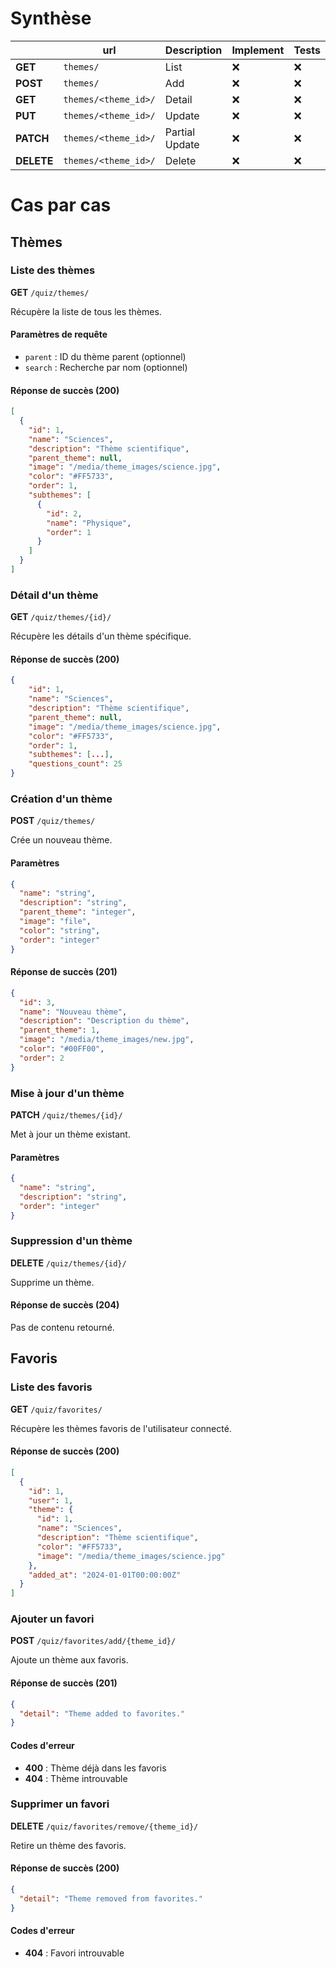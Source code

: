 
# Synthèse

|  | url | Description | Implement | Tests |
| --- | --- | --- | --- | --- |
| **GET**	 | `themes/` | List | ❌ | ❌ |
| **POST** | `themes/` | Add | ❌ | ❌ |
| **GET**	 | `themes/<theme_id>/` | Detail | ❌ | ❌ |
| **PUT** | `themes/<theme_id>/` | Update | ❌ | ❌ |
| **PATCH** | `themes/<theme_id>/` | Partial Update | ❌ | ❌ |
| **DELETE** | `themes/<theme_id>/` | Delete | ❌| ❌ |


# Cas par cas

## Thèmes

### Liste des thèmes

**GET** `/quiz/themes/`

Récupère la liste de tous les thèmes.

#### Paramètres de requête

- `parent` : ID du thème parent (optionnel)
- `search` : Recherche par nom (optionnel)

#### Réponse de succès (200)

```json
[
  {
    "id": 1,
    "name": "Sciences",
    "description": "Thème scientifique",
    "parent_theme": null,
    "image": "/media/theme_images/science.jpg",
    "color": "#FF5733",
    "order": 1,
    "subthemes": [
      {
        "id": 2,
        "name": "Physique",
        "order": 1
      }
    ]
  }
]
```

### Détail d'un thème

**GET** `/quiz/themes/{id}/`

Récupère les détails d'un thème spécifique.

#### Réponse de succès (200)

```json
{
    "id": 1,
    "name": "Sciences",
    "description": "Thème scientifique",
    "parent_theme": null,
    "image": "/media/theme_images/science.jpg",
    "color": "#FF5733",
    "order": 1,
    "subthemes": [...],
    "questions_count": 25
}
```

### Création d'un thème

**POST** `/quiz/themes/`

Crée un nouveau thème.

#### Paramètres

```json
{
  "name": "string",
  "description": "string",
  "parent_theme": "integer",
  "image": "file",
  "color": "string",
  "order": "integer"
}
```

#### Réponse de succès (201)

```json
{
  "id": 3,
  "name": "Nouveau thème",
  "description": "Description du thème",
  "parent_theme": 1,
  "image": "/media/theme_images/new.jpg",
  "color": "#00FF00",
  "order": 2
}
```

### Mise à jour d'un thème

**PATCH** `/quiz/themes/{id}/`

Met à jour un thème existant.

#### Paramètres

```json
{
  "name": "string",
  "description": "string",
  "order": "integer"
}
```

### Suppression d'un thème

**DELETE** `/quiz/themes/{id}/`

Supprime un thème.

#### Réponse de succès (204)

Pas de contenu retourné.

## Favoris

### Liste des favoris

**GET** `/quiz/favorites/`

Récupère les thèmes favoris de l'utilisateur connecté.

#### Réponse de succès (200)

```json
[
  {
    "id": 1,
    "user": 1,
    "theme": {
      "id": 1,
      "name": "Sciences",
      "description": "Thème scientifique",
      "color": "#FF5733",
      "image": "/media/theme_images/science.jpg"
    },
    "added_at": "2024-01-01T00:00:00Z"
  }
]
```

### Ajouter un favori

**POST** `/quiz/favorites/add/{theme_id}/`

Ajoute un thème aux favoris.

#### Réponse de succès (201)

```json
{
  "detail": "Theme added to favorites."
}
```

#### Codes d'erreur

- **400** : Thème déjà dans les favoris
- **404** : Thème introuvable

### Supprimer un favori

**DELETE** `/quiz/favorites/remove/{theme_id}/`

Retire un thème des favoris.

#### Réponse de succès (200)

```json
{
  "detail": "Theme removed from favorites."
}
```

#### Codes d'erreur

- **404** : Favori introuvable

